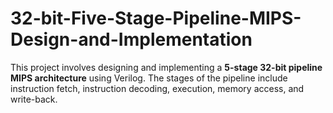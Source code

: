 # 32-bit-Five-Stage-Pipeline-MIPS-Design-and-Implementation
This project involves designing and implementing a **5-stage 32-bit pipeline MIPS architecture** using Verilog. The stages of the pipeline include instruction fetch, instruction decoding, execution, memory access, and write-back.

